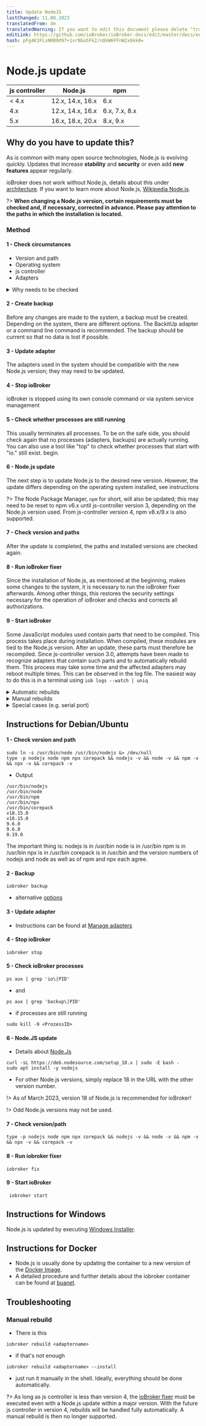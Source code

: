 ```yaml
---
title: Update NodeJS
lastChanged: 11.08.2023
translatedFrom: de
translatedWarning: If you want to edit this document please delete "translatedFrom" field, elsewise this document will be translated automatically again
editLink: https://github.com/ioBroker/ioBroker.docs/edit/master/docs/en/install/updatenode.md
hash: pFg4K3FLxNRB0d97+1vrNGa5Fk2/nQkW6FFnW2x6kk0=
---
```

# Node.js update
| js controller | Node.js | npm |
| ------ | ----------- | ------------- |
| < 4.x | 12.x, 14.x, 16.x | 6.x |
| 4.x | 12.x, 14.x, 16.x | 6.x, 7.x, 8.x |
| 5.x | 16.x, 18.x, 20.x | 8.x, 9.x |

## Why do you have to update this?
As is common with many open source technologies, Node.js is evolving quickly.
Updates that increase **stability** and **security** or even add **new features** appear regularly.

ioBroker does not work without Node.js, details about this under [architecture](https://www.iobroker.net/#de/documentation/basics/architecture.md).
If you want to learn more about Node.js, [Wikipedia Node.js](https://de.wikipedia.org/wiki/Node.js).

?> **When changing a Node.js version, certain requirements must be checked and, if necessary, corrected in advance.
Please pay attention to the paths in which the installation is located.**

### Method
#### 1 - Check circumstances
- Version and path
- Operating system
- js controller
- Adapters

<details><summary>Why needs to be checked</summary>

- which version and, above all, in which directory the installation is located

- In the Raspi environment, even older systems based on “Debian jessie” or “Debian wheezy” are often in use. For them there is nothing higher than Nodejs 10, if necessary an operating system update would be possible.

- Check which js-controller version is installed (also visible on the host tab in the admin).

For versions **before** js-controller 3.x, if possible please update the js-controller first. Preferably at least 3.2! There is, for example, this [Contribution](https://forum.iobroker.net/topic/42385/js-controller-3-2-jetzt-im-stable) in the forum.

- To ensure that there are no incompatibilities or problems after the update, you should check all adapters on the system and update them if necessary.

It is best to check the adapter readme's via admin, in the changelog, or in the GitHub of the respective adapter to see whether the installed adapter versions explicitly support the planned Node.js version.

</details>

#### 2 - Create backup
Before any changes are made to the system, a backup must be created. Depending on the system, there are different options. The BackitUp adapter or a command line command is recommended.
The backup should be current so that no data is lost if possible.

#### 3 - Update adapter
The adapters used in the system should be compatible with the new Node.js version; they may need to be updated.

#### 4 - Stop ioBroker
ioBroker is stopped using its own console command or via system service management

#### 5 - Check whether processes are still running
This usually terminates all processes. To be on the safe side, you should check again that no processes (adapters, backups) are actually running. You can also use a tool like "top" to check whether processes that start with "io." still exist. begin.

#### 6 - Node.js update
The next step is to update Node.js to the desired new version.
However, the update differs depending on the operating system installed, see instructions

?> The Node Package Manager, `npm` for short, will also be updated; this may need to be reset to npm v6.x until js-controller version 3, depending on the Node.js version used. From js-controller version 4, npm v8.x/9.x is also supported.

#### 7 - Check version and paths
After the update is completed, the paths and installed versions are checked again.

#### 8 - Run ioBroker fixer
Since the installation of Node.js, as mentioned at the beginning, makes some changes to the system, it is necessary to run the ioBroker fixer afterwards.
Among other things, this restores the security settings necessary for the operation of ioBroker and checks and corrects all authorizations.

#### 9 - Start ioBroker
Some JavaScript modules used contain parts that need to be compiled. This process takes place during installation.
When compiled, these modules are tied to the Node.js version. After an update, these parts must therefore be recompiled.
Since js-controller version 3.0, attempts have been made to recognize adapters that contain such parts and to automatically rebuild them.
This process may take some time and the affected adapters may reboot multiple times. This can be observed in the log file. The easiest way to do this is in a terminal using ``iob logs --watch | uniq ``

<details><summary>Automatic rebuilds</summary>

ioBroker automatically tries to detect the adapters that do not start because they need to be updated. This works so that the typical error messages are recognized and ioBroker tries to update accordingly. First, a "rebuild" of the affected adapter is carried out, if that doesn't help, the adapter dependencies are updated. Therefore, the adapter may restart several times. Please be patient here! Only when the adapter remains permanently red and the log says that the rebuild did not work, do you take action!

</details>

<details><summary>Manual rebuilds</summary>

If an automatic rebuild did not work, it can be carried out manually, see Troubleshooting.

</details>

<details><summary>Special cases (e.g. serial port)</summary>

Unfortunately, there are special cases where even the above options do not complete the rebuild, one of which is serial port.

For example, a log can look like this (even after all rebuild attempts).

<details><summary>LOG</summary>

![LOG](../../de/install/media/Log-Update_NodeJS.jpg)

</details>

There are also other error messages, but they all amount to the same thing.
The easiest option is to rebuild manually in the **correct** directory.
In this case, look for the directory with "bindings" - above it is */opt/iobroker/node_modules/serialport/node_modules/bindings ...* in newer versions it can also be something like */opt/iobroker/node_modules/serialport/node_modules /@serialport/bindings*.

Then go to this directory and execute `npm install --omit=dev`. Then restart the adapter again.

Another case is adapters with a canvas module (possibly echarts or Mihome-vacuum) where there can be problems.

</details>

## Instructions for Debian/Ubuntu
#### 1 - Check version and path
```
sudo ln -s /usr/bin/node /usr/bin/nodejs &> /dev/null
type -p nodejs node npm npx corepack && nodejs -v && node -v && npm -v && npx -v && corepack -v

```

- Output

```
/usr/bin/nodejs
/usr/bin/node
/usr/bin/npm
/usr/bin/npx
/usr/bin/corepack
v18.15.0
v18.15.0
9.6.0
9.6.0
0.19.0
```

The important thing is: nodejs is in /usr/bin node is in /usr/bin npm is in /usr/bin npx is in /usr/bin corepack is in /usr/bin and the version numbers of nodejs and node as well as of npm and npx each agree.

#### 2 - Backup
```
iobroker backup
```

- alternative [options](https://www.iobroker.net/#de/documentation/config/backup.md)

#### 3 - Update adapter
- Instructions can be found at [Manage adapters](https://www.iobroker.net/#de/documentation/tutorial/adapter.md)

#### 4 - Stop ioBroker
```
iobroker stop
```

#### 5 - Check ioBroker processes
```
ps aux | grep 'io\|PID'
```

- and

```
ps aux | grep 'backup\|PID'

```

- if processes are still running

```
sudo kill -9 <ProzessID>
```

#### 6 - Node.JS update
- Details about [Node.Js](https://github.com/nodesource/distributions#installation-instructions)

```
curl -sL https://deb.nodesource.com/setup_18.x | sudo -E bash -
sudo apt install -y nodejs
```

- For other Node.js versions, simply replace 18 in the URL with the other version number.

!> As of March 2023, version 18 of Node.js is recommended for ioBroker!

!> Odd Node.js versions may not be used.

#### 7 - Check version/path
```
type -p nodejs node npm npx corepack && nodejs -v && node -v && npm -v && npx -v && corepack -v
```

#### 8 - Run iobroker fixer
```
iobroker fix
```

#### 9 - Start ioBroker
```
 iobroker start
 ```

## Instructions for Windows
Node.js is updated by executing [Windows Installer](./windows.md).

## Instructions for Docker
- Node.js is usually done by updating the container to a new version of the [Docker Image](https://hub.docker.com/r/buanet/iobroker/tags).
- A detailed procedure and further details about the iobroker container can be found at [buanet](https://smarthome.buanet.de/2020/10/iobroker-docker-container-updates-upgrades/).

## Troubleshooting
### Manual rebuild
- There is this

```
iobroker rebuild <adaptername>
```

- if that's not enough

```
iobroker rebuild <adaptername> --install
```

- just run it manually in the shell. Ideally, everything should be done automatically.

?> As long as js controller is less than version 4, the [ioBroker fixer](https://www.iobroker.net/#de/documentation/install/linux.md) must be executed even with a Node.js update within a major version.
With the future js controller in version 4, rebuilds will be handled fully automatically.
A manual rebuild is then no longer supported.